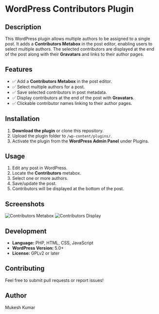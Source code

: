 # WordPress Contributors Plugin

## Description
This WordPress plugin allows multiple authors to be assigned to a single post. It adds a **Contributors Metabox** in the post editor, enabling users to select multiple authors. The selected contributors are displayed at the end of the post along with their **Gravatars** and links to their author pages.

## Features
- ✅ Add a **Contributors Metabox** in the post editor.
- ✅ Select multiple authors for a post.
- ✅ Save selected contributors in post metadata.
- ✅ Display contributors at the end of the post with **Gravatars**.
- ✅ Clickable contributor names linking to their author pages.

## Installation
1. **Download the plugin** or clone this repository.
2. Upload the plugin folder to `/wp-content/plugins/`.
3. Activate the plugin from the **WordPress Admin Panel** under Plugins.

## Usage
1. Edit any post in WordPress.
2. Locate the **Contributors** metabox.
3. Select one or more authors.
4. Save/update the post.
5. Contributors will be displayed at the bottom of the post.

## Screenshots
![Contributors Metabox](screenshot-1.png)
![Contributors Display](screenshot-2.png)

## Development
- **Language:** PHP, HTML, CSS, JavaScript
- **WordPress Version:** 5.0+
- **License:** GPLv2 or later

## Contributing
Feel free to submit pull requests or report issues!

## Author
Mukesh Kumar
